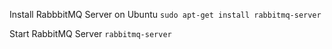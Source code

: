 Install RabbbitMQ Server on Ubuntu
`sudo apt-get install rabbitmq-server`

Start RabbitMQ Server
`rabbitmq-server`

